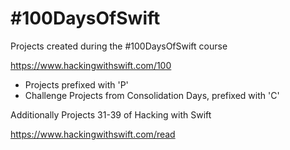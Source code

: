 # #100DaysOfSwift
Projects created during the #100DaysOfSwift course

https://www.hackingwithswift.com/100

- Projects prefixed with 'P'
- Challenge Projects from Consolidation Days, prefixed with 'C'

Additionally Projects 31-39 of Hacking with Swift

https://www.hackingwithswift.com/read
